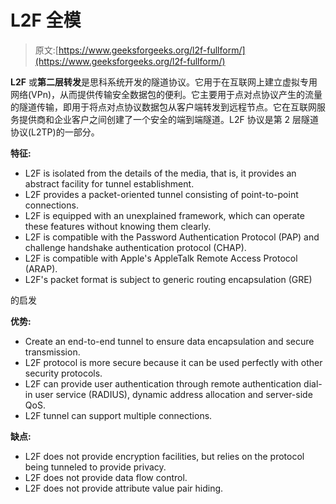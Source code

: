 # L2F 全模

> 原文:[https://www.geeksforgeeks.org/l2f-fullform/](https://www.geeksforgeeks.org/l2f-fullform/)

**L2F** 或**第二层转发**是思科系统开发的隧道协议。它用于在互联网上建立虚拟专用网络(VPn)，从而提供传输安全数据包的便利。它主要用于点对点协议产生的流量的隧道传输，即用于将点对点协议数据包从客户端转发到远程节点。它在互联网服务提供商和企业客户之间创建了一个安全的端到端隧道。L2F 协议是第 2 层隧道协议(L2TP)的一部分。

**特征:**

*   L2F is isolated from the details of the media, that is, it provides an abstract facility for tunnel establishment.
*   L2F provides a packet-oriented tunnel consisting of point-to-point connections.
*   L2F is equipped with an unexplained framework, which can operate these features without knowing them clearly.
*   L2F is compatible with the Password Authentication Protocol (PAP) and challenge handshake authentication protocol (CHAP).
*   L2F is compatible with Apple's AppleTalk Remote Access Protocol (ARAP).
*   L2F's packet format is subject to generic routing encapsulation (GRE)

的启发

**优势:**

*   Create an end-to-end tunnel to ensure data encapsulation and secure transmission.
*   L2F protocol is more secure because it can be used perfectly with other security protocols.
*   L2F can provide user authentication through remote authentication dial-in user service (RADIUS), dynamic address allocation and server-side QoS.
*   L2F tunnel can support multiple connections.

**缺点:**

*   L2F does not provide encryption facilities, but relies on the protocol being tunneled to provide privacy.
*   L2F does not provide data flow control.
*   L2F does not provide attribute value pair hiding.